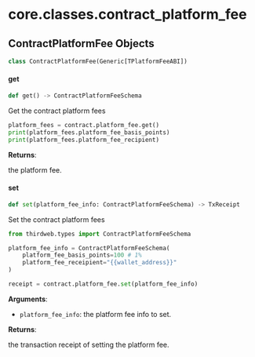 <a id="core.classes.contract_platform_fee"></a>

# core.classes.contract\_platform\_fee

<a id="core.classes.contract_platform_fee.ContractPlatformFee"></a>

## ContractPlatformFee Objects

```python
class ContractPlatformFee(Generic[TPlatformFeeABI])
```

<a id="core.classes.contract_platform_fee.ContractPlatformFee.get"></a>

#### get

```python
def get() -> ContractPlatformFeeSchema
```

Get the contract platform fees

```python
platform_fees = contract.platform_fee.get()
print(platform_fees.platform_fee_basis_points)
print(platform_fees.platform_fee_recipient)
```

**Returns**:

the platform fee.

<a id="core.classes.contract_platform_fee.ContractPlatformFee.set"></a>

#### set

```python
def set(platform_fee_info: ContractPlatformFeeSchema) -> TxReceipt
```

Set the contract platform fees

```python
from thirdweb.types import ContractPlatformFeeSchema

platform_fee_info = ContractPlatformFeeSchema(
    platform_fee_basis_points=100 # 1%
    platform_fee_receipient="{{wallet_address}}"
)

receipt = contract.platform_fee.set(platform_fee_info)
```

**Arguments**:

- `platform_fee_info`: the platform fee info to set.

**Returns**:

the transaction receipt of setting the platform fee.


